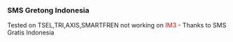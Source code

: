 <h3>SMS Gretong Indonesia</h3>
<p>Tested on TSEL,TRI,AXIS,SMARTFREN not working on <font color="red">IM3</font> - Thanks to SMS Gratis Indonesia</p>
